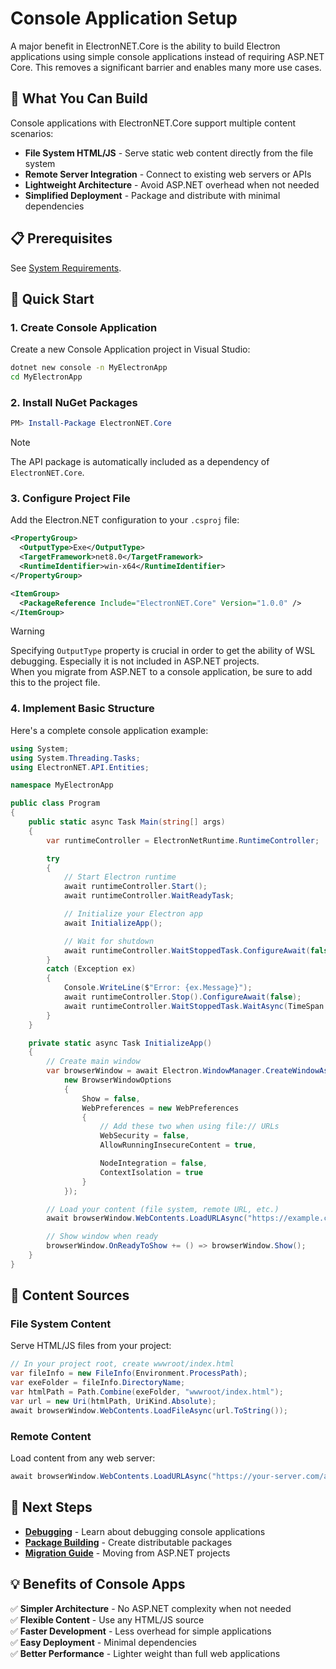 

# Console Application Setup

A major benefit in ElectronNET.Core is the ability to build Electron applications using simple console applications instead of requiring ASP.NET Core. This removes a significant barrier and enables many more use cases.

## 🎯 What You Can Build

Console applications with ElectronNET.Core support multiple content scenarios:

- **File System HTML/JS** - Serve static web content directly from the file system
- **Remote Server Integration** - Connect to existing web servers or APIs
- **Lightweight Architecture** - Avoid ASP.NET overhead when not needed
- **Simplified Deployment** - Package and distribute with minimal dependencies

## 📋 Prerequisites

See [System Requirements](../GettingStarted/System-Requirements.md).


## 🚀 Quick Start

### 1. Create Console Application

Create a new Console Application project in Visual Studio:

```bash
dotnet new console -n MyElectronApp
cd MyElectronApp
```

### 2. Install NuGet Packages

```powershell
PM> Install-Package ElectronNET.Core
```

> [!Note]  
> The API package is automatically included as a dependency of `ElectronNET.Core`.

### 3. Configure Project File

Add the Electron.NET configuration to your `.csproj` file:

```xml
<PropertyGroup>
  <OutputType>Exe</OutputType>
  <TargetFramework>net8.0</TargetFramework>
  <RuntimeIdentifier>win-x64</RuntimeIdentifier>
</PropertyGroup>

<ItemGroup>
  <PackageReference Include="ElectronNET.Core" Version="1.0.0" />
</ItemGroup>
```

> [!WARNING]  
> Specifying `OutputType` property is crucial in order to get the ability of WSL debugging. Especially it is not included in ASP.NET projects.  
> When you migrate from ASP.NET to a console application, be sure to add this to the project file.


### 4. Implement Basic Structure

Here's a complete console application example:

```csharp
using System;
using System.Threading.Tasks;
using ElectronNET.API.Entities;

namespace MyElectronApp

public class Program
{
    public static async Task Main(string[] args)
    {
        var runtimeController = ElectronNetRuntime.RuntimeController;

        try
        {
            // Start Electron runtime
            await runtimeController.Start();
            await runtimeController.WaitReadyTask;

            // Initialize your Electron app
            await InitializeApp();

            // Wait for shutdown
            await runtimeController.WaitStoppedTask.ConfigureAwait(false);
        }
        catch (Exception ex)
        {
            Console.WriteLine($"Error: {ex.Message}");
            await runtimeController.Stop().ConfigureAwait(false);
            await runtimeController.WaitStoppedTask.WaitAsync(TimeSpan.FromSeconds(2)).ConfigureAwait(false);
        }
    }

    private static async Task InitializeApp()
    {
        // Create main window
        var browserWindow = await Electron.WindowManager.CreateWindowAsync(
            new BrowserWindowOptions
            {
                Show = false,
                WebPreferences = new WebPreferences
                {
                    // Add these two when using file:// URLs
                    WebSecurity = false,
                    AllowRunningInsecureContent = true,

                    NodeIntegration = false,
                    ContextIsolation = true
                }
            });

        // Load your content (file system, remote URL, etc.)
        await browserWindow.WebContents.LoadURLAsync("https://example.com");

        // Show window when ready
        browserWindow.OnReadyToShow += () => browserWindow.Show();
    }
}
```

## 📁 Content Sources

### File System Content

Serve HTML/JS files from your project:

```csharp
// In your project root, create wwwroot/index.html
var fileInfo = new FileInfo(Environment.ProcessPath);
var exeFolder = fileInfo.DirectoryName;
var htmlPath = Path.Combine(exeFolder, "wwwroot/index.html");
var url = new Uri(htmlPath, UriKind.Absolute);
await browserWindow.WebContents.LoadFileAsync(url.ToString());
```

### Remote Content

Load content from any web server:

```csharp
await browserWindow.WebContents.LoadURLAsync("https://your-server.com/app");
```


## 🚀 Next Steps

- **[Debugging](../Using/Debugging.md)** - Learn about debugging console applications
- **[Package Building](../Using/Package-Building.md)** - Create distributable packages
- **[Migration Guide](../Core/Migration-Guide.md)** - Moving from ASP.NET projects

## 💡 Benefits of Console Apps

✅ **Simpler Architecture** - No ASP.NET complexity when not needed  
✅ **Flexible Content** - Use any HTML/JS source  
✅ **Faster Development** - Less overhead for simple applications  
✅ **Easy Deployment** - Minimal dependencies  
✅ **Better Performance** - Lighter weight than full web applications  
